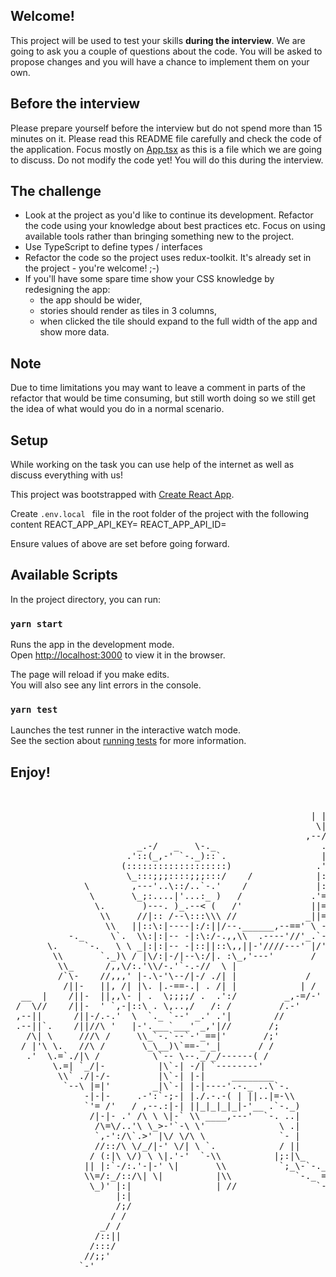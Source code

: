 ## Welcome!

This project will be used to test your skills **during the interview**. We are going to ask you a couple of questions about the code. You will be asked to propose changes and you will have a chance to implement them on your own.


## Before the interview

Please prepare yourself before the interview but do not spend more than 15 minutes on it. Please read this README file carefully and check the code of the application. Focus mostly on [App.tsx](/src/views/App.tsx) as this is a file which we are going to discuss. Do not modify the code yet! You will do this during the interview.

## The challenge
  - Look at the project as you'd like to continue its development. Refactor the code using your knowledge about best practices etc. Focus on using available tools rather than bringing something new to the project.
  - Use TypeScript to define types / interfaces
  - Refactor the code so the project uses redux-toolkit. It's already set in the project - you're welcome! ;-)
  - If you'll have some spare time show your CSS knowledge by redesigning the app:
    - the app should be wider,
    - stories should render as tiles in 3 columns,
    - when clicked the tile should expand to the full width of the app and show more data.

## Note
Due to time limitations you may want to leave a comment in parts of the refactor that would be time consuming, but still worth doing so we still get the idea of what would you do in a normal scenario.

## Setup

While working on the task you can use help of the internet as well as discuss everything with us!

This project was bootstrapped with [Create React App](https://github.com/facebook/create-react-app).

Create `.env.local ` file in the root folder of the project with the following content
  REACT_APP_API_KEY=
  REACT_APP_API_ID=

Ensure values of above are set before going forward.

## Available Scripts

In the project directory, you can run:

### `yarn start`

Runs the app in the development mode.<br />
Open [http://localhost:3000](http://localhost:3000) to view it in the browser.

The page will reload if you make edits.<br />
You will also see any lint errors in the console.

### `yarn test`

Launches the test runner in the interactive watch mode.<br />
See the section about [running tests](https://facebook.github.io/create-react-app/docs/running-tests) for more information.

## Enjoy!
<pre>

                                                            / /
                                                         | | |  /
                                                          \|_|_/
                                                        ,--/.__/--'
                        _.-/   _   \-._                    .'|
                      .'::(_,-' `-._)::`.                  |:|
                     (:::::::::::::::::::)                .':|
                      \_:::;;;::::;;;:::/    /            |::|
              \        ,---'..\::/..`-.'    /             |::|
               \       \_;:....|'...:_ )   /             .'=||
                \.       )---. )_.--< (   /'             ||=||
                 \\     //|:: /--\:::\\\ //             _||= |
                  \\   ||::\:|----|:/:||/--.______,--==' \ - /
           -._     \`.  \\:|:|-- -|:\:/-.,,\\  .----'//'_.`-'
       \.     `-.   \ \ _|:|:|-- -|::||::\,,||-'////---' |/'
        \\       `._)\ / |\/:|-/|--\:/|. :\_,'---'       /
         \\_      /,,\/:.'\\/-.'`-.-//  \ |
         /`\-    //,,,' |-.\-'\--/|-/ ./| |             /
          /||-   ||, /| |\. |.-==-.| . /| |            | /
  __  |    /||-  ||,,\- | .  \;;;;/ .  .':/         _,-=/-'
 /  \//    /||-  ' `,-|::\ . \,..,/   /: /         /.-'
 ,--||      /||-/.-.'  \  `._ `--' _.' .'|        //
 .--||`.    /||//\ '   |-'.___`___' _,'|//       /;
   /\| \     ///\ /     \\_`-.`--`-'_==|'       /;'
  / |'\ \.   //\ /       \_\__)\`==-_'_|       / /
   .'  \.=`./|\ /          \`-- \--._/_/------( /
        \.=| `_/|-          |\`-| -/| `--------'
         \\` ./|-/-         |\`-| |-|     ________
          `--\ |=|'        _|\`-| |-|----'.-._ ..\`-.
              -|-|-     .-':`-;-| |./.-.-( | ||..|=-\\
              `'= /'   / ,--.:|-| ||_|_|_|_|-'__ .`-._)
               /|-|- .' /\ \ \|-` \\ ____,---'  `-. ..|
                /\=\/..'\ \_>-'`-\ \'              \ .|
                `,-':/\`.>' |\/ \/\ \              `- |
                //::/\ \/_/|-' \/| \ `.            / ||
               / (:|\ \/) \ \|.'-'  `-\\          |;:|\_
              || |:`-/:.'-|-' \|       \\          `;_\-`-._
              \\=/:_/::/\| \|          |\\            `-._ =`-._
               \_)' |:|                | //               `--.__`-.
                    |:|                                         )\|
                    /;/                                         / (\_
                   / /                                         |\\;;_`-.
                 _/ /                                          ' `---\.-\
                /::||      
               /:::/
              //;;'
             `-'
</pre>             
